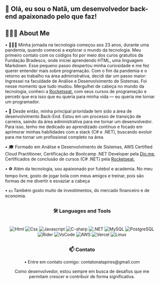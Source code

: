 <h2 align="left"> 👋 Olá, eu sou o Natã, um desenvolvedor back-end apaixonado pelo que faz!</h2>

## 👨🏾‍💻 About Me
• 👨🏾‍💻 Minha jornada na tecnologia começou aos 23 anos, durante uma pandemia, quando comecei a explorar o mundo da tecnologia. Meu primeiro contato com os códigos foi por meio dos curos gratuitos da Fundação Bradesco, onde iniciei aprendendo HTML, uma linguagem Markdown. Esse pequeno passo despertou minha curiosidade e me fez querer entender mais sobre programação. Com o fim da pandemia e o retorno ao trabalho na área administrativa, decidi dar um passo maior: Ingressei na faculdade de Análise e Desenvolvimento de Sistemas. Foi nesse momento que tudo mudou. Mergulhei de cabeça no mundo da tecnologia, conheci a <a href="https://www.rocketseat.com.br" target="_blank">Rocketseat.</a> com seus cursos de programação e percebi que era isso que eu queria para minha vida — eu queria me tornar um programador. <br>

• 🚀 Desde então, minha principal prioridade tem sido a área de desenvolvimento Back-End. Estou em um processo de transição de carreira, saindo da área administrativa para me tornar um desenvolvedor. Para isso, tenho me dedicado ao aprendizado contínuo e focado em aprimorar minhas habilidades com a stack (C# e .NET), buscando evoluir para me tornar um profissional completo na área.

• 🎓 Formado em Análise e Desenvolvimento de Sistemas, AWS Certified Cloud Practitioner, Certificação de Bootcamp .NET Developer pela <a href="https://www.dio.me/bootcamp" target="_blank">Dio.me</a>, Certificados de conclusão de cursos (C# .NET) pela <a href="https://www.rocketseat.com.br" target="_blank">Rocketseat.</a>

• ⚽ Além da tecnologia, sou apaixonado por futebol e academia. No meu tempo livre, gosto de jogar bola com meus amigos e treinar, pois são formas de me divertir e esvaziar a cabeça 

• 💵   Também gosto muito de investimentos, do mercado financeiro e de economia.

## <h3 align="center"> 🛠️ Languages and Tools</h3>

  <div style="display: inline_block" align="center"><br> 
<img align="center" alt="Html" src="https://skillicons.dev/icons?i=html"/>
<img align="center" alt="Css" src="https://skillicons.dev/icons?i=css"/>
<img align="center" alt="Javascript" src="https://skillicons.dev/icons?i=js"/>
<img align="center" alt="C-sharp" src="https://skillicons.dev/icons?i=cs" />   
<img align="center" alt=".NET" src="https://skillicons.dev/icons?i=dotnet" />
<img align="center" alt="MySQL" src="https://skillicons.dev/icons?i=mysql" />
<img align="center" alt="PostgreSQL" src="https://skillicons.dev/icons?i=postgres" />
<img align="center" alt="Rider" src="https://skillicons.dev/icons?i=rider" />
<img align="center" alt="VsCode" src="https://skillicons.dev/icons?i=vscode" />
<img align="center" alt="AWS" src="https://skillicons.dev/icons?i=aws" />
<img align="center" alt="Vercel" src="https://skillicons.dev/icons?i=vercel" /> 
<img align="center" alt="Linux" src="https://skillicons.dev/icons?i=linux" /><br>

##
<h3 align="center"> 📫 Contato</h3>
• Entre em contato comigo: contatonatapires@gmail.com <br>

Como desenvolvedor, estou sempre em busca de desafios que me permitam crescer e contribuir de forma significativa.
  </div>    
